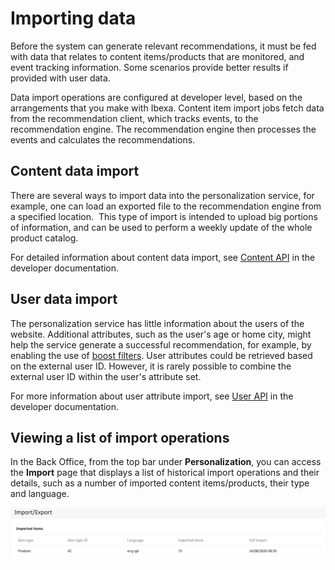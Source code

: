 # Importing data

Before the system can generate relevant recommendations, it must be fed with data that 
relates to content items/products that are monitored, and event tracking information.
Some scenarios provide better results if provided with user data.

Data import operations are configured at developer level, based on the arrangements that you make with Ibexa. Content item import jobs fetch data from the recommendation client, which tracks events, 
to the recommendation engine.
The recommendation engine then processes the events and calculates the recommendations.


## Content data import

There are several ways to import data into the personalization service, for example, one can
load an exported file to the recommendation engine from a specified location. 
This type of import is intended to upload big portions of information, and can be used 
to perform a weekly update of the whole product catalog.

For detailed information about content data import, see [Content API](https://doc.ibexa.co/en/master/guide/personalization/developer_guide/content_api) in the developer documentation.

## User data import

The personalization service has little information about the users of the website. 
Additional attributes, such as the user's age or home city, might help the service generate 
a successful recommendation, for example, by enabling the use of [boost filters](filters.md#boost-filters).
User attributes could be retrieved based on the external user ID.
However, it is rarely possible to combine the external user ID within the user's attribute set.

For more information about user attribute import, see [User API](https://doc.ibexa.co/en/master/guide/personalization/developer_guide/user_api) in the developer documentation.

## Viewing a list of import operations

In the Back Office, from the top bar under **Personalization**, you can access 
the **Import** page that displays a list of historical import operations and their details, 
such as a number of imported content items/products, their type and language.

![Import tab in the Back Office](img/dashboard_import.png "Import tab")
